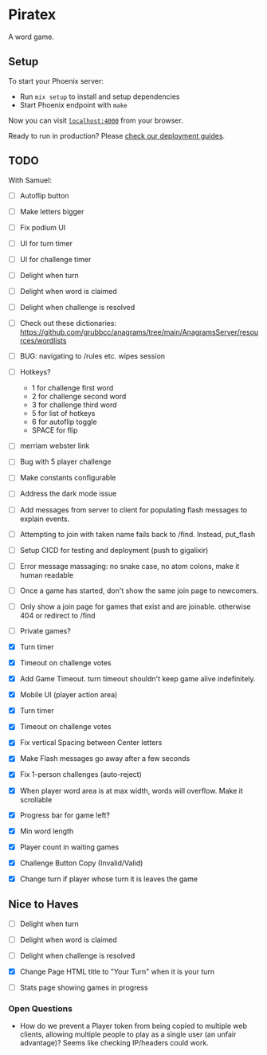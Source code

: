 # Piratex

A word game.

## Setup

To start your Phoenix server:

  * Run `mix setup` to install and setup dependencies
  * Start Phoenix endpoint with `make`

Now you can visit [`localhost:4000`](http://localhost:4000) from your browser.

Ready to run in production? Please [check our deployment guides](https://hexdocs.pm/phoenix/deployment.html).

## TODO

With Samuel:
- [ ] Autoflip button
- [ ] Make letters bigger
- [ ] Fix podium UI
- [ ] UI for turn timer
- [ ] UI for challenge timer
- [ ] Delight when turn
- [ ] Delight when word is claimed
- [ ] Delight when challenge is resolved

- [ ] Check out these dictionaries: https://github.com/grubbcc/anagrams/tree/main/AnagramsServer/resources/wordlists
- [ ] BUG: navigating to /rules etc. wipes session
- [ ] Hotkeys? 
  - 1 for challenge first word
  - 2 for challenge second word
  - 3 for challenge third word
  - 5 for list of hotkeys
  - 6 for autoflip toggle
  - SPACE for flip
- [ ] merriam webster link
- [ ] Bug with 5 player challenge
- [ ] Make constants configurable
- [ ] Address the dark mode issue
- [ ] Add messages from server to client for populating flash messages to explain events. 
- [ ] Attempting to join with taken name fails back to /find. Instead, put_flash
- [ ] Setup CICD for testing and deployment (push to gigalixir)
- [ ] Error message massaging: no snake case, no atom colons, make it human readable
- [ ] Once a game has started, don't show the same join page to newcomers.
- [ ] Only show a join page for games that exist and are joinable. otherwise 404 or redirect to /find
- [ ] Private games?
- [x] Turn timer
- [x] Timeout on challenge votes
- [x] Add Game Timeout. turn timeout shouldn't keep game alive indefinitely.
- [x] Mobile UI (player action area)
- [x] Turn timer
- [x] Timeout on challenge votes
- [x] Fix vertical Spacing between Center letters 
- [x] Make Flash messages go away after a few seconds
- [x] Fix 1-person challenges (auto-reject)
- [x] When player word area is at max width, words will overflow. Make it scrollable
- [x] Progress bar for game left?
- [x] Min word length
- [x] Player count in waiting games
- [x] Challenge Button Copy (Invalid/Valid) 
- [x] Change turn if player whose turn it is leaves the game

## Nice to Haves
- [ ] Delight when turn
- [ ] Delight when word is claimed
- [ ] Delight when challenge is resolved
- [x] Change Page HTML title to "Your Turn" when it is your turn
- [ ] Stats page showing games in progress


### Open Questions
- How do we prevent a Player token from being copied to multiple web clients, allowing multiple people to play as a single user (an unfair advantage)? Seems like checking IP/headers could work. 